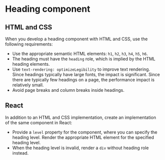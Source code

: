 # Heading component

## HTML and CSS

When you develop a heading component with HTML and CSS, use the following requirements:

- Use the appropriate semantic HTML elements: `h1`, `h2`, `h3`, `h4`, `h5`, `h6`.
- The heading must have the `heading` role, which is implied by the HTML heading elements.
- Use `text-rendering: optimizeLegibility` to improve text rendering. Since headings typically have large fonts, the impact is significant. Since there are typically few headings on a page, the performance impact is relatively small.
- Avoid page breaks and column breaks inside headings.

## React

In addition to an HTML and CSS implementation, create an implementation of the same component in React:

- Provide a `level` property for the component, where you can specify the heading level. Render the appropriate HTML element for the specified heading level.
- When the heading level is invalid, render a `div` without heading role instead.
